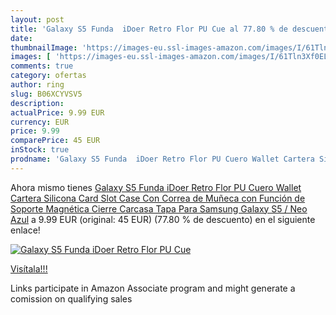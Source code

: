 ```yaml
---
layout: post
title: 'Galaxy S5 Funda  iDoer Retro Flor PU Cue al 77.80 % de descuento'
date: 
thumbnailImage: 'https://images-eu.ssl-images-amazon.com/images/I/61Tln3Xf0EL._SL200_.jpg'
images: [ 'https://images-eu.ssl-images-amazon.com/images/I/61Tln3Xf0EL._SL200_.jpg' ]
comments: true
category: ofertas
author: ring
slug: B06XCYVSV5
description:
actualPrice: 9.99 EUR
currency: EUR
price: 9.99
comparePrice: 45 EUR
inStock: true
prodname: 'Galaxy S5 Funda  iDoer Retro Flor PU Cuero Wallet Cartera Silicona Card Slot Case Con Correa de Muñeca con Función de Soporte Magnética Cierre Carcasa Tapa Para Samsung Galaxy S5 / Neo Azul'
---
```


Ahora mismo tienes [Galaxy S5 Funda  iDoer Retro Flor PU Cuero Wallet Cartera Silicona Card Slot Case Con Correa de Muñeca con Función de Soporte Magnética Cierre Carcasa Tapa Para Samsung Galaxy S5 / Neo Azul](https://www.amazon.es/dp/B06XCYVSV5/?tag=tolees-21) a 9.99 EUR (original: 45 EUR) (77.80 %  de descuento) en el siguiente enlace!

[![Galaxy S5 Funda  iDoer Retro Flor PU Cue](https://images-eu.ssl-images-amazon.com/images/I/61Tln3Xf0EL._SL200_.jpg)](https://www.amazon.es/dp/B06XCYVSV5/?tag=tolees-21)

[Visítala!!!](https://www.amazon.es/dp/B06XCYVSV5/?tag=tolees-21)

Links participate in Amazon Associate program and might generate a comission on qualifying sales
